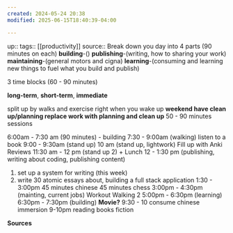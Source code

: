 ```yaml
---
created: 2024-05-24 20:38
modified: 2025-06-15T18:40:39-04:00

---
```

up::
tags:: [[productivity]]
source::
Break down you day into 4 parts (90 minutes on each)
**building**-()
**publishing**-(writing, how to sharing your work)
**maintaining**-(general motors and cigna)
**learning**-(consuming and learning new things to fuel what you build and publish)

3 time blocks (60 - 90 minutes)

**long-term**, **short-term**, **immediate**

split up by walks and exercise
right when you wake up
**weekend have clean up/planning replace work with planning and clean up**  50 - 90 minutes sessions


6:00am - 7:30 am (90 minutes) - building
7:30 - 9:00am (walking)
	listen to a book
9:00 - 9:30am (stand up)
10 am (stand up, lightwork)
	Fill up with Anki Reviews
11:30 am - 12 pm (stand up 2) + Lunch
12 - 1:30 pm (publishing, writing about coding, publishing content)
1. set up a system for writing (this week)
2. write 30 atomic essays about, building a full stack application
1:30 - 3:00pm
45 minutes chinese
45 minutes chess
3:00pm - 4:30pm (mainting, current jobs)
Workout Walking 2
5:00pm - 6:30pm (learning)
6:30pm - 7:30pm (building)
**Movie?**
9:30 - 10 consume chinese immersion
9-10pm reading books fiction


**Sources**
